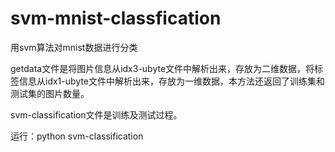 # svm-mnist-classfication
用svm算法对mnist数据进行分类



getdata文件是将图片信息从idx3-ubyte文件中解析出来，存放为二维数据，将标签信息从idx1-ubyte文件中解析出来，存放为一维数据，本方法还返回了训练集和测试集的图片数量。

svm-classification文件是训练及测试过程。


运行：python svm-classification
